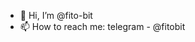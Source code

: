 - 👋 Hi, I’m @fito-bit
- 📫 How to reach me: telegram - @fitobit

<!---
fito-bit/fito-bit is a ✨ special ✨ repository because its `README.md` (this file) appears on your GitHub profile.
You can click the Preview link to take a look at your changes.
--->
